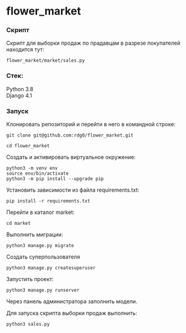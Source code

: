 # flower_market


### Скрипт

Скрипт для выборки продаж по прадавцам в разрезе покупателей находится тут:  

```
flower_market/market/sales.py
```


### Стек:

Python 3.8  
Django 4.1

### Запуск  


Клонировать репозиторий и перейти в него в командной строке:

```
git clone git@github.com:rdg0/flower_market.git
```

```
cd flower_market
```

Cоздать и активировать виртуальное окружение:

```
python3 -m venv env
source env/bin/activate
python3 -m pip install --upgrade pip
```

Установить зависимости из файла requirements.txt:

```
pip install -r requirements.txt
```

Перейти в каталог market:  

```
cd market
```

Выполнить миграции:

```
python3 manage.py migrate
```  

Создать суперпользователя


```
python3 manage.py createsuperuser
```  


Запустить проект:

```
python3 manage.py runserver
``` 

Через панель администратора заполнить модели.



Для запуска скрипта выборки продаж выполнить:

```
python3 sales.py
``` 

